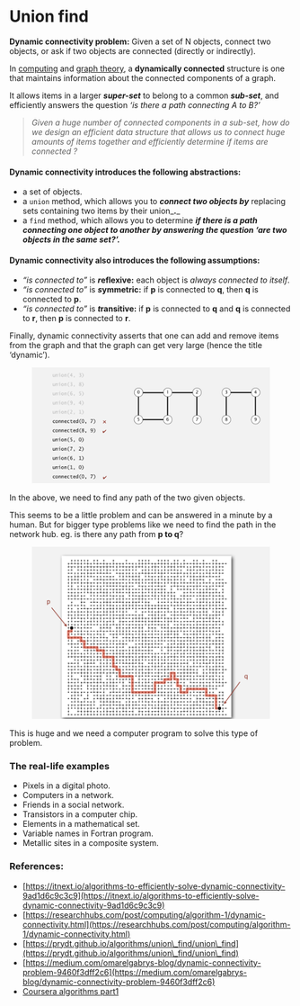 # Union find

**Dynamic connectivity problem:**  Given a set of N objects, connect two objects, or ask if two objects are connected (directly or indirectly).

In [computing](https://en.wikipedia.org/wiki/Computing) and [graph theory](https://en.wikipedia.org/wiki/Graph\_theory), a **dynamically connected** structure is one that maintains information about the connected components of a graph.

It allows items in a larger _**super-set**_ to belong to a common _**sub-set**_, and efficiently answers the question _‘is there a path connecting A to B?’_

> _Given a huge number of connected components in a sub-set, how do we design an efficient data structure that allows us to connect huge amounts of items together and efficiently determine if items are connected ?_

#### Dynamic connectivity introduces the following **abstractions:**

* a set of objects.
* a `union` method, which allows you to _**connect two objects by**_ replacing sets containing two items by their union_**.**_
* a `find` method, which allows you to determine _**if there is a path connecting one object to another by answering the question ‘are two objects in the same set?’.**_

#### Dynamic connectivity also introduces the following **assumptions**:

* _“is connected to”_ is _**r**_**eflexive:** each object is _always connected to itself_.
* _“is connected to”_ is _**s**_**ymmetric:** if **p** is connected to **q**, then **q** is connected to **p**.
* _“is connected to”_ is _**t**_**ransitive:** if **p** is connected to **q** and **q** is connected to **r**, then **p** is connected to **r**.

Finally, dynamic connectivity asserts that one can add and remove items from the graph and that the graph can get very large (hence the title ‘dynamic’).

<figure><img src="../../.gitbook/assets/Screenshot from 2022-09-18 00-37-35.png" alt=""><figcaption></figcaption></figure>

In the above, we need to find any path of the two given objects.

This seems to be a little problem and can be answered in a minute by a human. But for bigger type problems like we need to find the path in the network hub. eg. is there any path from **p to q**?

<figure><img src="../../.gitbook/assets/Screenshot from 2022-09-18 00-42-06.png" alt=""><figcaption></figcaption></figure>

This is huge and we need a computer program to solve this type of problem.&#x20;

### The real-life examples

* Pixels in a digital photo.&#x20;
* Computers in a network.&#x20;
* Friends in a social network.&#x20;
* Transistors in a computer chip.&#x20;
* Elements in a mathematical set.&#x20;
* Variable names in Fortran program.&#x20;
* Metallic sites in a composite system.

### References:

* [https://itnext.io/algorithms-to-efficiently-solve-dynamic-connectivity-9ad1d6c9c3c9](https://itnext.io/algorithms-to-efficiently-solve-dynamic-connectivity-9ad1d6c9c3c9)
* [https://researchhubs.com/post/computing/algorithm-1/dynamic-connectivity.html](https://researchhubs.com/post/computing/algorithm-1/dynamic-connectivity.html)
* [https://prydt.github.io/algorithms/union\_find/union\_find](https://prydt.github.io/algorithms/union\_find/union\_find)
* [https://medium.com/omarelgabrys-blog/dynamic-connectivity-problem-9460f3dff2c6](https://medium.com/omarelgabrys-blog/dynamic-connectivity-problem-9460f3dff2c6)
* [Coursera algorithms part1](https://www.coursera.org/learn/algorithms-part1)
